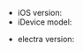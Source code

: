 <!--
  This is not a support forum or generic mailing list.
  This form is exclusively for reporting issues caused directly by the inner workings of electra.

  Direct your jailbreaking questions to one of these fine communities:

    * https://reddit.com/r/jailbreak
    * http://www.jailbreakqa.com/

  Issues which are not related to electra’s code may be closed without comment.
-->

  * iOS version:
  * iDevice model:
<!--
  Before opening an issue make sure you are using the latest version of Electra

  Newest version available at https://coolstar.org/electra/
-->
  * electra version:
